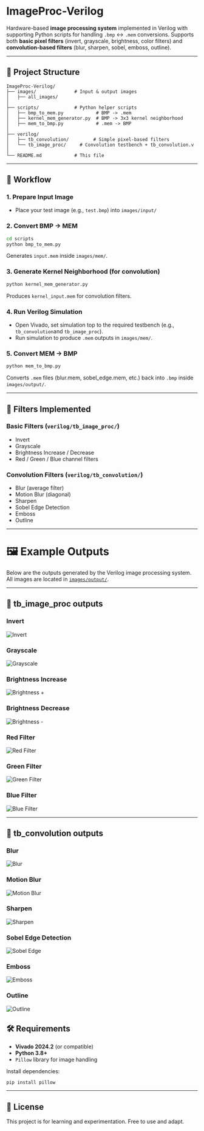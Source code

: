 # ImageProc-Verilog

Hardware-based **image processing system** implemented in Verilog with supporting Python scripts for handling `.bmp` ↔ `.mem` conversions.
Supports both **basic pixel filters** (invert, grayscale, brightness, color filters) and **convolution-based filters** (blur, sharpen, sobel, emboss, outline).

---

## 📂 Project Structure

```
ImageProc-Verilog/
├── images/              # Input & output images
│   ├── all_images/           
│
├── scripts/             # Python helper scripts
│   ├── bmp_to_mem.py            # BMP -> .mem
│   ├── kernel_mem_generator.py  # BMP -> 3x3 kernel neighborhood
│   ├── mem_to_bmp.py            # .mem -> BMP
│
├── verilog/
│   ├── tb_convolution/         # Simple pixel-based filters
│   └── tb_image_proc/     # Convolution testbench + tb_convolution.v
│
└── README.md            # This file
```

---

## 🚀 Workflow

### 1. Prepare Input Image

* Place your test image (e.g., `test.bmp`) into `images/input/`

### 2. Convert BMP → MEM

```bash
cd scripts
python bmp_to_mem.py
```

Generates `input.mem` inside `images/mem/`.

### 3. Generate Kernel Neighborhood (for convolution)

```bash
python kernel_mem_generator.py
```

Produces `kernel_input.mem` for convolution filters.

### 4. Run Verilog Simulation

* Open Vivado, set simulation top to the required testbench (e.g., `tb_convolution`and `tb_image_proc`).
* Run simulation to produce `.mem` outputs in `images/mem/`.

### 5. Convert MEM → BMP

```bash
python mem_to_bmp.py
```

Converts `.mem` files (blur.mem, sobel_edge.mem, etc.) back into `.bmp` inside `images/output/`.

---

## 🎨 Filters Implemented

### Basic Filters (`verilog/tb_image_proc/`)

* Invert
* Grayscale
* Brightness Increase / Decrease
* Red / Green / Blue channel filters

### Convolution Filters (`verilog/tb_convolution/`)

* Blur (average filter)
* Motion Blur (diagonal)
* Sharpen
* Sobel Edge Detection
* Emboss
* Outline

---

# 🖼 Example Outputs

Below are the outputs generated by the Verilog image processing system.  
All images are located in [`images/output/`](images/output/).

---

## 🔹 tb_image_proc outputs

### Invert
![Invert](https://github.com/adithyarg/ImageProcessing-Verilog/blob/76c6d131de32f2cd0b925cf29fff47c775a248d1/images/1.Invert.bmp)

### Grayscale
![Grayscale](https://github.com/adithyarg/ImageProcessing-Verilog/blob/76c6d131de32f2cd0b925cf29fff47c775a248d1/images/2.Grayscale.bmp)

### Brightness Increase
![Brightness +](https://github.com/adithyarg/ImageProcessing-Verilog/blob/313dba3d3520cd626076aade8924f283e6ebebce/images/3.BrightnessInc.bmp)

### Brightness Decrease
![Brightness -](https://github.com/adithyarg/ImageProcessing-Verilog/blob/313dba3d3520cd626076aade8924f283e6ebebce/images/4.BrightnessDec.bmp)

### Red Filter
![Red Filter](https://github.com/adithyarg/ImageProcessing-Verilog/blob/313dba3d3520cd626076aade8924f283e6ebebce/images/5.RedFilter.bmp)

### Green Filter
![Green Filter](https://github.com/adithyarg/ImageProcessing-Verilog/blob/313dba3d3520cd626076aade8924f283e6ebebce/images/6.GreenFilter.bmp)

### Blue Filter
![Blue Filter](https://github.com/adithyarg/ImageProcessing-Verilog/blob/313dba3d3520cd626076aade8924f283e6ebebce/images/7.BlueFilter.bmp)

---

## 🔹 tb_convolution outputs

### Blur
![Blur](https://github.com/adithyarg/ImageProcessing-Verilog/blob/313dba3d3520cd626076aade8924f283e6ebebce/images/blur.bmp)

### Motion Blur
![Motion Blur](https://github.com/adithyarg/ImageProcessing-Verilog/blob/313dba3d3520cd626076aade8924f283e6ebebce/images/motion_blur.bmp)

### Sharpen
![Sharpen](https://github.com/adithyarg/ImageProcessing-Verilog/blob/313dba3d3520cd626076aade8924f283e6ebebce/images/sharpen.bmp)

### Sobel Edge Detection
![Sobel Edge](https://github.com/adithyarg/ImageProcessing-Verilog/blob/313dba3d3520cd626076aade8924f283e6ebebce/images/sobel_edge.bmp)

### Emboss
![Emboss](https://github.com/adithyarg/ImageProcessing-Verilog/blob/313dba3d3520cd626076aade8924f283e6ebebce/images/emboss.bmp)

### Outline
![Outline](https://github.com/adithyarg/ImageProcessing-Verilog/blob/313dba3d3520cd626076aade8924f283e6ebebce/images/outline.bmp)


## 🛠 Requirements

* **Vivado 2024.2** (or compatible)
* **Python 3.8+**
* `Pillow` library for image handling

Install dependencies:

```bash
pip install pillow
```

---

## 📜 License

This project is for learning and experimentation. Free to use and adapt.
